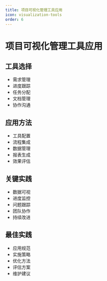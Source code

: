 ```yaml
---
title: 项目可视化管理工具应用
icon: visualization-tools
order: 6
---
```


# 项目可视化管理工具应用

## 工具选择
- 需求管理
- 进度跟踪
- 任务分配
- 文档管理
- 协作沟通

## 应用方法
- 工具配置
- 流程集成
- 数据管理
- 报表生成
- 效果评估

## 关键实践
- 数据可视
- 进度监控
- 问题跟踪
- 团队协作
- 持续改进

## 最佳实践
- 应用规范
- 实施策略
- 优化方法
- 评估方案
- 维护建议
